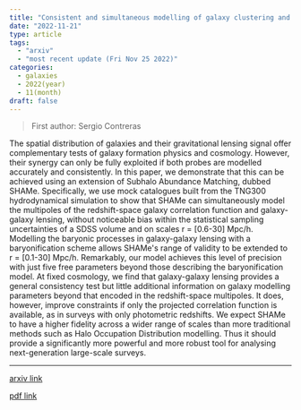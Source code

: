 ```yaml
---
title: "Consistent and simultaneous modelling of galaxy clustering and galaxy-galaxy lensing with Subhalo Abundance Matching"
date: "2022-11-21"
type: article
tags:
  - "arxiv"
  - "most recent update (Fri Nov 25 2022)"
categories:
  - galaxies
  - 2022(year)
  - 11(month)
draft: false
---
```


> First author: Sergio Contreras

 The spatial distribution of galaxies and their gravitational lensing signal
offer complementary tests of galaxy formation physics and cosmology. However,
their synergy can only be fully exploited if both probes are modelled
accurately and consistently. In this paper, we demonstrate that this can be
achieved using an extension of Subhalo Abundance Matching, dubbed SHAMe.
Specifically, we use mock catalogues built from the TNG300 hydrodynamical
simulation to show that SHAMe can simultaneously model the multipoles of the
redshift-space galaxy correlation function and galaxy-galaxy lensing, without
noticeable bias within the statistical sampling uncertainties of a SDSS volume
and on scales r = [0.6-30] Mpc/h. Modelling the baryonic processes in
galaxy-galaxy lensing with a baryonification scheme allows SHAMe's range of
validity to be extended to r = [0.1-30] Mpc/h. Remarkably, our model achieves
this level of precision with just five free parameters beyond those describing
the baryonification model. At fixed cosmology, we find that galaxy-galaxy
lensing provides a general consistency test but little additional information
on galaxy modelling parameters beyond that encoded in the redshift-space
multipoles. It does, however, improve constraints if only the projected
correlation function is available, as in surveys with only photometric
redshifts. We expect SHAMe to have a higher fidelity across a wider range of
scales than more traditional methods such as Halo Occupation Distribution
modelling. Thus it should provide a significantly more powerful and more robust
tool for analysing next-generation large-scale surveys.

---
[arxiv link](http://arxiv.org/abs/2211.11745v1)

[pdf link](http://arxiv.org/pdf/2211.11745v1)